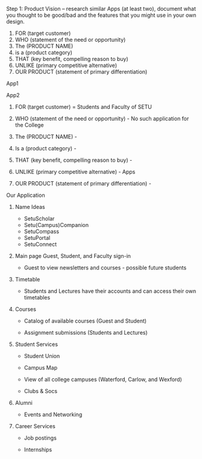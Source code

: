 Step 1: Product Vision – research similar Apps (at least two), document what you thought to be good/bad and
the features that you might use in your own design.
1) FOR (target customer)
2) WHO (statement of the need or opportunity)
3) The (PRODUCT NAME)
4) is a (product category)
5) THAT (key benefit, compelling reason to buy)
6) UNLIKE (primary competitive alternative)
7) OUR PRODUCT (statement of primary differentiation)



App1

App2

1) FOR (target customer) = Students and Faculty of SETU

2) WHO (statement of the need or opportunity) - No such application for the College 

3) The (PRODUCT NAME) -

4) Is a (product category) - 

5) THAT (key benefit, compelling reason to buy) - 

6) UNLIKE (primary competitive alternative) - Apps

7) OUR PRODUCT (statement of primary differentiation) - 



Our Application 

1) Name Ideas

	* SetuScholar
	* Setu(Campus)Companion
	* SetuCompass
	* SetuPortal
	* SetuConnect


3) Main page Guest, Student, and Faculty sign-in 
	
	* Guest to view newsletters and courses - possible future students


4) Timetable 

	* Students and Lectures have their accounts and can access their own timetables


5) Courses

	* Catalog of available courses (Guest and Student)

	* Assignment submissions (Students and Lectures)


6) Student Services

	* Student Union

	* Campus Map
		
	* View of all college campuses (Waterford, Carlow, and Wexford)

	* Clubs & Socs


7) Alumni 

	* Events and Networking 


8) Career Services 

	* Job postings
	
	* Internships

	
